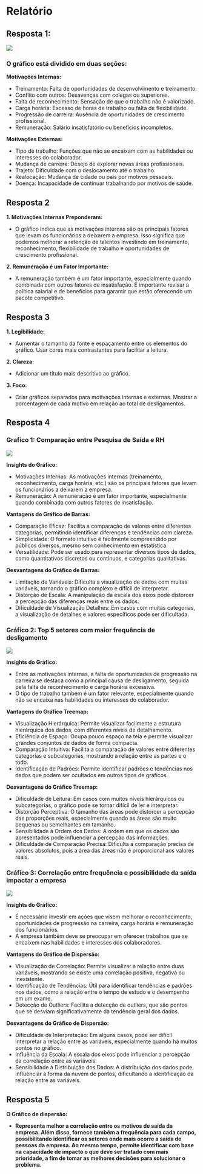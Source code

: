 # Relatório

## Resposta 1:
![](source_image.png)

### O gráfico está dividido em duas seções:

**Motivações Internas:**
- Treinamento: Falta de oportunidades de desenvolvimento e treinamento.
- Conflito com outros: Desavenças com colegas ou superiores.
- Falta de reconhecimento: Sensação de que o trabalho não é valorizado.
- Carga horária: Excesso de horas de trabalho ou falta de flexibilidade.
- Progressão de carreira: Ausência de oportunidades de crescimento profissional.
- Remuneração: Salário insatisfatório ou benefícios incompletos.

**Motivações Externas:**
- Tipo de trabalho: Funções que não se encaixam com as habilidades ou interesses do colaborador.
- Mudança de carreira: Desejo de explorar novas áreas profissionais.
- Trajeto: Dificuldade com o deslocamento até o trabalho.
- Realocação: Mudança de cidade ou país por motivos pessoais.
- Doença: Incapacidade de continuar trabalhando por motivos de saúde.

## Resposta 2

**1. Motivações Internas Preponderam:**

- O gráfico indica que as motivações internas são os principais fatores que levam os funcionários a deixarem a empresa. Isso significa que podemos melhorar a retenção de talentos investindo em treinamento, reconhecimento, flexibilidade de trabalho e oportunidades de crescimento profissional.

**2. Remuneração é um Fator Importante:**

- A remuneração também é um fator importante, especialmente quando combinada com outros fatores de insatisfação. É importante revisar a política salarial e de benefícios para garantir que estão oferecendo um pacote competitivo.

## Resposta 3

**1. Legibilidade:**

- Aumentar o tamanho da fonte e espaçamento entre os elementos do gráfico.
  Usar cores mais contrastantes para facilitar a leitura.

**2. Clareza:**

- Adicionar um título mais descritivo ao gráfico.

**3. Foco:**

- Criar gráficos separados para motivações internas e externas.
  Mostrar a porcentagem de cada motivo em relação ao total de desligamentos.


## Resposta 4

### Grafico 1: Comparação entre Pesquisa de Saída e RH
![](./ImagesM5/GraficoDeBarras.png)

**Insights do Gráfico:**

- Motivações Internas: As motivações internas (treinamento, reconhecimento, carga horária, etc.) são os principais fatores que levam os funcionários a deixarem a empresa.
- Remuneração: A remuneração é um fator importante, especialmente quando combinada com outros fatores de insatisfação.

**Vantagens do Gráfico de Barras:**

- Comparação Eficaz: Facilita a comparação de valores entre diferentes categorias, permitindo identificar diferenças e tendências com clareza.
- Simplicidade: O formato intuitivo é facilmente compreendido por públicos diversos, mesmo sem conhecimento em estatística.
- Versatilidade: Pode ser usado para representar diversos tipos de dados, como quantitativos discretos ou contínuos, e categorias qualitativas.

**Desvantagens do Gráfico de Barras:**

- Limitação de Variáveis: Dificulta a visualização de dados com muitas variáveis, tornando o gráfico complexo e difícil de interpretar.
- Distorção de Escala: A manipulação da escala dos eixos pode distorcer a percepção das diferenças reais entre os dados.
- Dificuldade de Visualização Detalhes: Em casos com muitas categorias, a visualização de detalhes e valores específicos pode ser dificultada.

### Gráfico 2: Top 5 setores com maior frequência de desligamento
![](./ImagesM5/GraficoDeCalor.png)

**Insights do Gráfico:**

- Entre as motivações internas, a falta de oportunidades de progressão na carreira se destaca como a principal causa de desligamento, seguida pela falta de reconhecimento e carga horária excessiva.
- O tipo de trabalho também é um fator relevante, especialmente quando não se encaixa nas habilidades ou interesses do colaborador.

**Vantagens do Gráfico Treemap:**

- Visualização Hierárquica: Permite visualizar facilmente a estrutura hierárquica dos dados, com diferentes níveis de detalhamento.
- Eficiência de Espaço: Ocupa pouco espaço na tela e permite visualizar grandes conjuntos de dados de forma compacta.
- Comparação Intuitiva: Facilita a comparação de valores entre diferentes categorias e subcategorias, mostrando a relação entre as partes e o todo.
- Identificação de Padrões: Permite identificar padrões e tendências nos dados que podem ser ocultados em outros tipos de gráficos.

**Desvantagens do Gráfico Treemap:**

- Dificuldade de Leitura: Em casos com muitos níveis hierárquicos ou subcategorias, o gráfico pode se tornar difícil de ler e interpretar.
- Distorção Perceptiva: O tamanho das áreas pode distorcer a percepção das proporções reais, especialmente quando as áreas são muito pequenas ou semelhantes em tamanho.
- Sensibilidade à Ordem dos Dados: A ordem em que os dados são apresentados pode influenciar a percepção das informações.
- Dificuldade de Comparação Precisa: Dificulta a comparação precisa de valores absolutos, pois a área das áreas não é proporcional aos valores reais.

### Gráfico 3: Correlação entre frequência e possibilidade da saída impactar a empresa
![](ImagesM5/GraficoDeDispersao.png)

**Insights do Gráfico:**

- É necessário investir em ações que visem melhorar o reconhecimento, oportunidades de progressão na carreira, carga horária e remuneração dos funcionários.
- A empresa também deve se preocupar em oferecer trabalhos que se encaixem nas habilidades e interesses dos colaboradores.

**Vantagens do Gráfico de Dispersão:**

- Visualização de Correlação: Permite visualizar a relação entre duas variáveis, mostrando se existe uma correlação positiva, negativa ou inexistente.
- Identificação de Tendências: Útil para identificar tendências e padrões nos dados, como a relação entre o tempo de estudo e o desempenho em um exame.
- Detecção de Outliers: Facilita a detecção de outliers, que são pontos que se desviam significativamente da tendência geral dos dados.

**Desvantagens do Gráfico de Dispersão:**

- Dificuldade de Interpretação: Em alguns casos, pode ser difícil interpretar a relação entre as variáveis, especialmente quando há muitos pontos no gráfico.
- Influência da Escala: A escala dos eixos pode influenciar a percepção da correlação entre as variáveis.
- Sensibilidade à Distribuição dos Dados: A distribuição dos dados pode influenciar a forma da nuvem de pontos, dificultando a identificação da relação entre as variáveis.

## Resposta 5

**O Gráfico de dispersão:**

- **Representa melhor a correlação entre os motivos de saída da empresa. Além disso, fornece também a frequência para cada campo, possibilitando identificar os setores onde mais ocorre a saída de pessoas da empresa. Ao mesmo tempo, permite identificar com base na capacidade de impacto o que deve ser tratado com mais prioridade, a fim de tomar as melhores decisões para solucionar o problema.**
